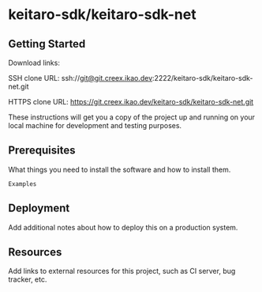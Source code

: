 # keitaro-sdk/keitaro-sdk-net



## Getting Started

Download links:

SSH clone URL: ssh://git@git.creex.ikao.dev:2222/keitaro-sdk/keitaro-sdk-net.git

HTTPS clone URL: https://git.creex.ikao.dev/keitaro-sdk/keitaro-sdk-net.git



These instructions will get you a copy of the project up and running on your local machine for development and testing purposes.

## Prerequisites

What things you need to install the software and how to install them.

```
Examples
```

## Deployment

Add additional notes about how to deploy this on a production system.

## Resources

Add links to external resources for this project, such as CI server, bug tracker, etc.
